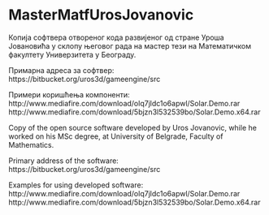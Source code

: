 # MasterMatfUrosJovanovic

<p/>
Копија софтвера отвореног кода развијеног од стране Уроша Јовановића у склопу његовог рада на мастер тези на Математичком факултету 
Универзитета у Београду.
<p/>
Примарна адреса за софтвер: <br/>
   https://bitbucket.org/uros3d/gameengine/src<br/>
<p/>   
Примери коришћења компоненти: <br/>
   http://www.mediafire.com/download/olq7jldc1o6apwl/Solar.Demo.rar <br/>
   http://www.mediafire.com/download/5bjzn3l532539bo/Solar.Demo.x64.rar <br/>
<p/>
<p/>
<p/>
Copy of the open source software developed by Uros Jovanovic, while he worked on his MSc degree, at University of Belgrade, Faculty 
of Mathematics.
<p/>
Primary address of the software:<br/>
   https://bitbucket.org/uros3d/gameengine/src<br/> 
<p/>
Examples for using developed software: <br/>
   http://www.mediafire.com/download/olq7jldc1o6apwl/Solar.Demo.rar<br/>
   http://www.mediafire.com/download/5bjzn3l532539bo/Solar.Demo.x64.rar<br/>

